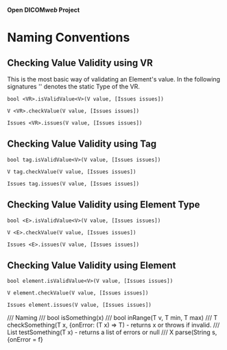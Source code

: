 <strong>Open DICOM<em>web</em> Project </strong>

# Naming Conventions

## Checking Value Validity using VR

This is the most basic way of validating an Element's value. In the following signatures '<VR>' denotes the static Type of the VR.

```bool <VR>.isValidValue<V>(V value, [Issues issues])```

```V <VR>.checkValue(V value, [Issues issues])```

```Issues <VR>.issues(V value, [Issues issues])```

## Checking Value Validity using Tag

```bool tag.isValidValue<V>(V value, [Issues issues])```

```V tag.checkValue(V value, [Issues issues])```

```Issues tag.issues(V value, [Issues issues])```

## Checking Value Validity using Element Type <E>

```bool <E>.isValidValue<V>(V value, [Issues issues])```

```V <E>.checkValue(V value, [Issues issues])```

```Issues <E>.issues(V value, [Issues issues])```

## Checking Value Validity using Element

```bool element.isValidValue<V>(V value, [Issues issues])```

```V element.checkValue(V value, [Issues issues])```

```Issues element.issues(V value, [Issues issues])```

/// Naming
///   bool isSomething(x)
///   bool inRange(T v, T min, T max)
///   T checkSomething(T x, {onError: (T x) => T) - returns x or throws if invalid.
///   List<String> testSomething(T x) - returns a list of errors or null
///   X parse(String s, {onError = f}
